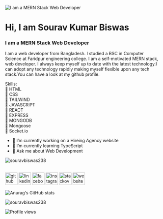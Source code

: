 ![I am a MERN Stack Web Developer](https://repository-images.githubusercontent.com/437799537/bd2c6298-70dd-4018-a45f-5d5c678ff748)

# Hi, I am Sourav Kumar Biswas
### I am a MERN Stack Web Developer

I am a web developer from Bangladesh. I studied a BSC in Computer Science at Faridpur engineering college. I am a self-motivated MERN stack, web developer. I always keep myself up to date with the latest technology.I can adopt any technology rapidly making myself flexible upon any tech stack.You can have a look at my github profile. 

Skills: <br>
🔰 HTML<br>
🔰 CSS<br>
🔰 TAILWIND<br>
🔰 JAVASCRIPT<br>
🔰 REACT<br>
🔰 EXPRESS<br>
🔰 MONGODB<br>
🔰 Mongoose<br>
🔰 Socket.io<br>


- 🔭 I’m currently working on a Hireing Agency website
- 🌱 I’m currently learning TypeScript
- 💬 Ask me about Web Development

<p><img align="left" src="https://github-readme-stats.vercel.app/api/top-langs?username=souravbiswas238&show_icons=true&locale=en&layout=compact" alt="souravbiswas238" /></p> <br>


<br>[<img src='https://cdn.jsdelivr.net/npm/simple-icons@3.0.1/icons/github.svg' alt='github' height='40'>](https://github.com/SouravBiswas238?tab=repositories)  [<img src='https://cdn.jsdelivr.net/npm/simple-icons@3.0.1/icons/linkedin.svg' alt='linkedin' height='40'>](https://www.linkedin.com/in/sourav-kumar-biswas238/)  [<img src='https://cdn.jsdelivr.net/npm/simple-icons@3.0.1/icons/facebook.svg' alt='facebook' height='40'>](https://www.facebook.com/sourav.souravbiswas.77)  [<img src='https://cdn.jsdelivr.net/npm/simple-icons@3.0.1/icons/instagram.svg' alt='instagram' height='40'>](https://www.instagram.com/sourav_biswas427/)  [<img src='https://cdn.jsdelivr.net/npm/simple-icons@3.0.1/icons/stackoverflow.svg' alt='stackoverflow' height='40'>](https://stackoverflow.com/users/19045473/sourav-biswas)  [<img src='https://cdn.jsdelivr.net/npm/simple-icons@3.0.1/icons/icloud.svg' alt='website' height='40'>](https://sourav-portfolio.web.app/)  <br>


![Anurag's GitHub stats](https://github-readme-stats.vercel.app/api?username=SouravBiswas238&show_icons=true&theme=dracula) <br>

<p><img src="https://github-readme-streak-stats.herokuapp.com/?user=souravbiswas238&" alt="souravbiswas238" /></p>


![Profile views](https://gpvc.arturio.dev/SouravBiswas238)  




